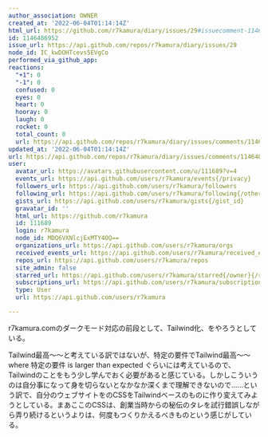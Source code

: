 ```yaml
---
author_association: OWNER
created_at: '2022-06-04T01:14:14Z'
html_url: https://github.com/r7kamura/diary/issues/29#issuecomment-1146486952
id: 1146486952
issue_url: https://api.github.com/repos/r7kamura/diary/issues/29
node_id: IC_kwDOHTcevs5EVgCo
performed_via_github_app: 
reactions:
  "+1": 0
  "-1": 0
  confused: 0
  eyes: 0
  heart: 0
  hooray: 0
  laugh: 0
  rocket: 0
  total_count: 0
  url: https://api.github.com/repos/r7kamura/diary/issues/comments/1146486952/reactions
updated_at: '2022-06-04T01:14:14Z'
url: https://api.github.com/repos/r7kamura/diary/issues/comments/1146486952
user:
  avatar_url: https://avatars.githubusercontent.com/u/111689?v=4
  events_url: https://api.github.com/users/r7kamura/events{/privacy}
  followers_url: https://api.github.com/users/r7kamura/followers
  following_url: https://api.github.com/users/r7kamura/following{/other_user}
  gists_url: https://api.github.com/users/r7kamura/gists{/gist_id}
  gravatar_id: ''
  html_url: https://github.com/r7kamura
  id: 111689
  login: r7kamura
  node_id: MDQ6VXNlcjExMTY4OQ==
  organizations_url: https://api.github.com/users/r7kamura/orgs
  received_events_url: https://api.github.com/users/r7kamura/received_events
  repos_url: https://api.github.com/users/r7kamura/repos
  site_admin: false
  starred_url: https://api.github.com/users/r7kamura/starred{/owner}{/repo}
  subscriptions_url: https://api.github.com/users/r7kamura/subscriptions
  type: User
  url: https://api.github.com/users/r7kamura

---
```

r7kamura.comのダークモード対応の前段として、Tailwind化、をやろうとしている。

Tailwind最高～～と考えている訳ではないが、特定の要件でTailwind最高～～ where 特定の要件 is larger than expected ぐらいには考えているので、Tailwindのことをもう少し学んでおく必要があると感じている。しかしこういうのは自分事になって身を切らないとなかなか深くまで理解できないので……という訳で、自分のウェブサイトをのCSSをTailwindベースのものに作り変えてみようとしている。まあここのCSSは、創業当時からの秘伝のタレを試行錯誤しながら弄り続けるというよりは、何度もつくりかえるべきものという感じがしている。